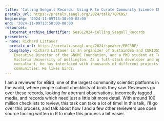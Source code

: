 ```yaml
---
title: 'Culling Seagull Records: Using R to Curate Community Science Checklists'
pretalx_url: https://pretalx.seagl.org/2024/talk/7QPK9S/
beginning: '2024-11-09T13:30:00-08:00'
end: '2024-11-09T13:50:00-08:00'
resources:
  internet_archive_identifier: SeaGL2024-Culling_Seagull_Records
presenters:
- name: Richard Littauer
  pretalx_url: https://pretalx.seagl.org/2024/speaker/ERC3BF/
  biography: Richard Littauer is an organizer of SustainOSS and CURIOSS, the Interim
    Executive Director of the GNOME Foundation, and a PhD student at Te Herenga Waka
    Victoria University of Wellington. As a full-stack developer and open source community
    consultant, he has interfaced with thousands of different projects in dozens of
    communities. He likes birds.
---
```


I am a reviewer for eBird, one of the largest community scientist platforms in the world, where people submit checklists of birds they saw. Reviewers go over these records, looking for aberrant observations, incorrectly tagged media, and records which need just a little bit more detail. With around 100 million checklists to review, this task can take a lot of time! In this talk, I'll go over this process, and talk about how I and a few other reviewers use open source tooling written in R to make this process a bit easier.
